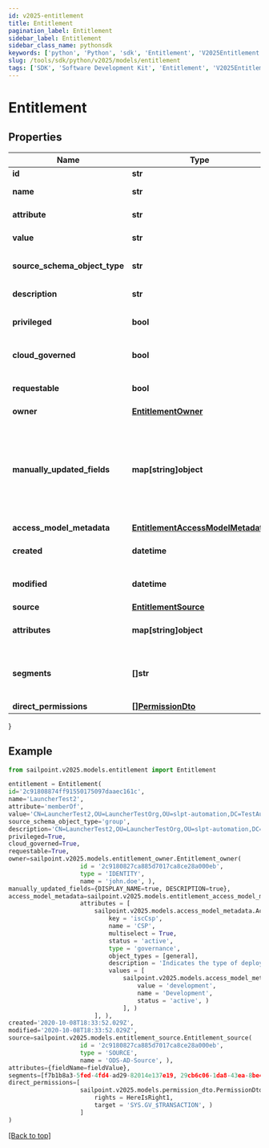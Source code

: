 ```yaml
---
id: v2025-entitlement
title: Entitlement
pagination_label: Entitlement
sidebar_label: Entitlement
sidebar_class_name: pythonsdk
keywords: ['python', 'Python', 'sdk', 'Entitlement', 'V2025Entitlement'] 
slug: /tools/sdk/python/v2025/models/entitlement
tags: ['SDK', 'Software Development Kit', 'Entitlement', 'V2025Entitlement']
---
```


# Entitlement


## Properties

Name | Type | Description | Notes
------------ | ------------- | ------------- | -------------
**id** | **str** | The entitlement id | [optional] 
**name** | **str** | The entitlement name | [optional] 
**attribute** | **str** | The entitlement attribute name | [optional] 
**value** | **str** | The value of the entitlement | [optional] 
**source_schema_object_type** | **str** | The object type of the entitlement from the source schema | [optional] 
**description** | **str** | The description of the entitlement | [optional] 
**privileged** | **bool** | True if the entitlement is privileged | [optional] [default to False]
**cloud_governed** | **bool** | True if the entitlement is cloud governed | [optional] [default to False]
**requestable** | **bool** | True if the entitlement is able to be directly requested | [optional] [default to False]
**owner** | [**EntitlementOwner**](entitlement-owner) |  | [optional] 
**manually_updated_fields** | **map[string]object** | A map of entitlement fields that have been manually updated. The key is the field name in UPPER_SNAKE_CASE format, and the value is true or false to indicate if the field has been updated. | [optional] 
**access_model_metadata** | [**EntitlementAccessModelMetadata**](entitlement-access-model-metadata) |  | [optional] 
**created** | **datetime** | Time when the entitlement was created | [optional] 
**modified** | **datetime** | Time when the entitlement was last modified | [optional] 
**source** | [**EntitlementSource**](entitlement-source) |  | [optional] 
**attributes** | **map[string]object** | A map of free-form key-value pairs from the source system | [optional] 
**segments** | **[]str** | List of IDs of segments, if any, to which this Entitlement is assigned. | [optional] 
**direct_permissions** | [**[]PermissionDto**](permission-dto) |  | [optional] 
}

## Example

```python
from sailpoint.v2025.models.entitlement import Entitlement

entitlement = Entitlement(
id='2c91808874ff91550175097daaec161c',
name='LauncherTest2',
attribute='memberOf',
value='CN=LauncherTest2,OU=LauncherTestOrg,OU=slpt-automation,DC=TestAutomationAD,DC=local',
source_schema_object_type='group',
description='CN=LauncherTest2,OU=LauncherTestOrg,OU=slpt-automation,DC=TestAutomationAD,DC=local',
privileged=True,
cloud_governed=True,
requestable=True,
owner=sailpoint.v2025.models.entitlement_owner.Entitlement_owner(
                    id = '2c9180827ca885d7017ca8ce28a000eb', 
                    type = 'IDENTITY', 
                    name = 'john.doe', ),
manually_updated_fields={DISPLAY_NAME=true, DESCRIPTION=true},
access_model_metadata=sailpoint.v2025.models.entitlement_access_model_metadata.Entitlement_accessModelMetadata(
                    attributes = [
                        sailpoint.v2025.models.access_model_metadata.AccessModelMetadata(
                            key = 'iscCsp', 
                            name = 'CSP', 
                            multiselect = True, 
                            status = 'active', 
                            type = 'governance', 
                            object_types = [general], 
                            description = 'Indicates the type of deployment environment of an access item.', 
                            values = [
                                sailpoint.v2025.models.access_model_metadata_values_inner.AccessModelMetadata_values_inner(
                                    value = 'development', 
                                    name = 'Development', 
                                    status = 'active', )
                                ], )
                        ], ),
created='2020-10-08T18:33:52.029Z',
modified='2020-10-08T18:33:52.029Z',
source=sailpoint.v2025.models.entitlement_source.Entitlement_source(
                    id = '2c9180827ca885d7017ca8ce28a000eb', 
                    type = 'SOURCE', 
                    name = 'ODS-AD-Source', ),
attributes={fieldName=fieldValue},
segments=[f7b1b8a3-5fed-4fd4-ad29-82014e137e19, 29cb6c06-1da8-43ea-8be4-b3125f248f2a],
direct_permissions=[
                    sailpoint.v2025.models.permission_dto.PermissionDto(
                        rights = HereIsRight1, 
                        target = 'SYS.GV_$TRANSACTION', )
                    ]
)

```
[[Back to top]](#) 

